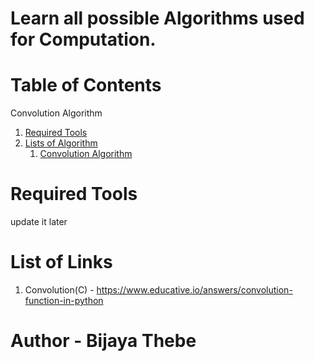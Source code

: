 # Learn all possible Algorithms used for Computation.

# Table of Contents
Convolution Algorithm
1. [Required Tools](#tools)
2. [Lists of Algorithm](#tools)
   1. [Convolution Algorithm](C)


# Required Tools
update it later

# List of Links
1. Convolution(C) - https://www.educative.io/answers/convolution-function-in-python


#                        Author - Bijaya Thebe
